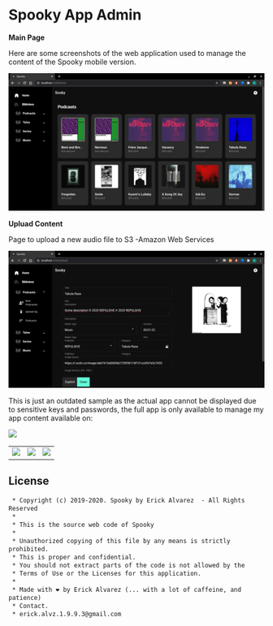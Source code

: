 # Spooky App Admin

<strong>Main Page</strong>

Here are some screenshots of the web application used to manage the content of the Spooky mobile version.

<img src="captures/SpookyMainPage.png" alt="Jetpack Compose Samples" width="1024">

<strong>Upluad Content</strong>

Page to upload a new audio file to S3 -Amazon Web Services

<img src="captures/UpluadAudioPage.png" alt="Jetpack Compose Samples" width="1024">

This is just an outdated sample as the actual app cannot be displayed due to sensitive keys and passwords, the full app is only available to manage my app content available on:

<a href="https://play.google.com/store/apps/details?id=io.spooky.app" target="_blank">
  <img src="https://play.google.com/intl/en_us/badges/static/images/badges/en_badge_web_generic.png" width="183">
</a>


<table>
  <tr>
    <td><img src="https://play-lh.googleusercontent.com/T_WinYv9_NVDhN0YlxyqdtLcfTkv9MsCbCCxjJZKZT3R-B_c3JTX8P08jtLwXIA9UccM=w720-h310-rw" width="143"></td>
    <td><img src="https://play-lh.googleusercontent.com/W63qYmq-34sJSEch7WbAhqJS-DxvrqImnaFrQ5iOuArUcj7R--LrOxwSXQ0kna0PVyk=w720-h310-rw" width="143"></td>
    <td><img src="https://play-lh.googleusercontent.com/fH1xjuXLov0Zu3xhBGJ8gZ455wV-xolwvlFP7wQ8TxRUwcCqausjqrqMPnfFTT-AjQ=w720-h310-rw" width="143"></td>
  </tr>
</table>



## License
```
 * Copyright (c) 2019-2020. Spooky by Erick Alvarez  - All Rights Reserved
 *
 * This is the source web code of Spooky
 *
 * Unauthorized copying of this file by any means is strictly prohibited.
 * This is proper and confidential.
 * You should not extract parts of the code is not allowed by the
 * Terms of Use or the Licenses for this application.
 *
 * Made with ❤️️ by Erick Alvarez (... with a lot of caffeine, and patience)
 * Contact.
 * erick.alvz.1.9.9.3@gmail.com
```
